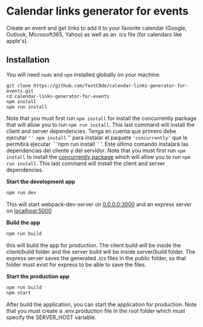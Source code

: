 # Calendar links generator for events

Create an event and get links to add it to your favorite calendar (Google, Outlook, Microsoft365, Yahoo) as well as an .ics file (for calendars like apple's).

## Installation

You will need `node` and `npm` installed globally on your machine.

```
git clone https://github.com/TextC0de/calendar-links-generator-for-events.git
cd calendar-links-generator-for-events
npm install
npm run install
```

Note that you must first run ``` npm install ``` for install the concurrently package that will allow you to run ``` npm run install ```. This last command will install the client and server dependencies.
Tenga en cuenta que primero debe ejecutar `` '' npm install `` '' para instalar el paquete `'concurrently'` que le permitirá ejecutar` `' 'npm run install` `' '. Este último comando instalará las dependencias del cliente y del servidor.
Note that you must first run ``` npm install ``` to install the [concurrently package](https://www.npmjs.com/package/concurrently) which will allow you to run ``` npm run install ```. This last command will install the client and server dependencies.

**Start the development app**

```bash
npm run dev
```

This will start webpack-dev-server on [0.0.0.0:3000](http://0.0.0.0:3000/) and an express server on [localhost:5000](http://localhost:5000/)

**Build the app**

```bash
npm run build
```

this will build the app for production. The client build will be inside the client/build folder and the server build will be inside server/build folder.
The express server saves the generated .ics files in the public folder, so that folder must exist for express to be able to save the files.


**Start the production app**

```bash
npm run build
npm start
```
After build the application, you can start the application for production. Note that you must create a .env.production file in the root folder which must specify the SERVER_HOST variable.
